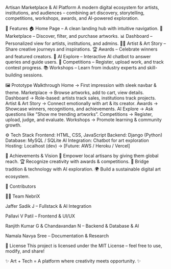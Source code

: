 Artisan Marketplace & AI Platform
A modern digital ecosystem for artists, institutions, and audiences – combining art discovery, storytelling, competitions, workshops, awards, and AI-powered exploration.

🌟 Features
🏠 Home Page – A clean landing hub with intuitive navigation.
🛒 Marketplace – Discover, filter, and purchase artworks.
📊 Dashboard – Personalized view for artists, institutions, and admins.
👩‍🎨 Artist & Art Story – Share creative journeys and inspirations.
🏆 Awards – Celebrate winners and featured creators.
🤖 AI Explore – Interactive AI chatbot to answer queries and guide users.
🎯 Competitions – Register, upload work, and track contest progress.
📚 Workshops – Learn from industry experts and skill-building sessions.

🖼️ Prototype Walkthrough
Home → First impression with sleek navbar & theme.
Marketplace → Browse artworks, add to cart, view details.
Dashboard → Role-based: artists track sales, institutions track projects.
Artist & Art Story → Connect emotionally with art & its creator.
Awards → Showcase winners, recognitions, and achievements.
AI Explore → Ask questions like “Show me trending artworks”.
Competitions → Register, upload, judge, and evaluate.
Workshops → Promote learning & community growth.

⚙️ Tech Stack
Frontend: HTML, CSS, JavaScript
Backend: Django (Python)
Database: MySQL / SQLite
AI Integration: Chatbot for art exploration
Hosting: Localhost (dev) → [Future: AWS / Heroku / Vercel]

🏅 Achievements & Vision
🎯 Empower local artisans by giving them global reach.
🏆 Recognize creativity with awards & competitions.
🤖 Bridge tradition & technology with AI exploration.
🌍 Build a sustainable digital art ecosystem.

📌 Contributors

👩‍💻 Team NebriX

Jaffer Sadik J – Fullstack & AI Integration

Pallavi V Patil – Frontend & UI/UX

Ranjith Kumar G & Chandavandan N – Backend & Database & AI

Namala Navya Sree – Documentation & Research

📜 License
This project is licensed under the MIT License – feel free to use, modify, and share!

✨ Art + Tech = A platform where creativity meets opportunity. ✨
